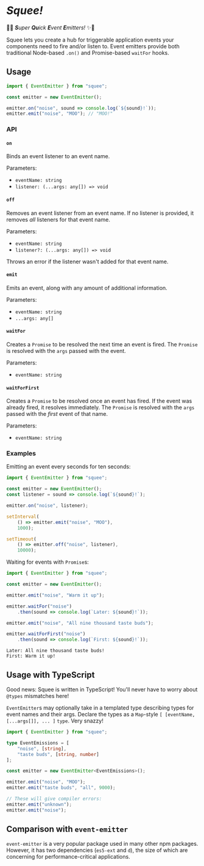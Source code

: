 # _Squee!_

💨✨ _**S**uper **Qu**ick **E**vent **E**mitters!_ ✨💨

Squee lets you create a hub for triggerable application events your components need to fire and/or listen to.
Event emitters provide both traditional Node-based `.on()` and Promise-based `waitFor` hooks.

## Usage

```javascript
import { EventEmitter } from "squee";

const emitter = new EventEmitter();

emitter.on("noise", sound => console.log(`${sound}!`));
emitter.emit("noise", "MOO"); // "MOO!"
```

### API

#### `on`

Binds an event listener to an event name.

Parameters:

* `eventName: string`
* `listener: (...args: any[]) => void`

#### `off`

Removes an event listener from an event name.
If no listener is provided, it removes _all_ listeners for that event name.

Parameters:

* `eventName: string`
* `listener?: (...args: any[]) => void`

Throws an error if the listener wasn't added for that event name.

#### `emit`

Emits an event, along with any amount of additional information.

Parameters:

* `eventName: string`
* `...args: any[]`

#### `waitFor`

Creates a `Promise` to be resolved the next time an event is fired.
The `Promise` is resolved with the `args` passed with the event.

Parameters:

* `eventName: string`

#### `waitForFirst`

Creates a `Promise` to be resolved once an event has fired.
If the event was already fired, it resolves immediately.
The `Promise` is resolved with the `args` passed with the _first_ event of that name.

Parameters:

* `eventName: string`

### Examples

Emitting an event every seconds for ten seconds:

```javascript
import { EventEmitter } from "squee";

const emitter = new EventEmitter();
const listener = sound => console.log(`${sound}!`);

emitter.on("noise", listener);

setInterval(
    () => emitter.emit("noise", "MOO"),
    1000);

setTimeout(
    () => emitter.off("noise", listener),
    10000);
```

Waiting for events with `Promise`s:

```javascript
import { EventEmitter } from "squee";

const emitter = new EventEmitter();

emitter.emit("noise", "Warm it up");

emitter.waitFor("noise")
    .then(sound => console.log(`Later: ${sound}!`));

emitter.emit("noise", "All nine thousand taste buds");

emitter.waitForFirst("noise")
    .then(sound => console.log(`First: ${sound}!`));
```

```text
Later: All nine thousand taste buds!
First: Warm it up!
```

## Usage with TypeScript

Good news: Squee is written in TypeScript!
You'll never have to worry about `@types` mismatches here!

`EventEmitter`s may optionally take in a templated type describing types for event names and their args.
Declare the types as a `Map`-style `[ [eventName, [...args[]], ... ]` `type`.
Very snazzy!

```typescript
import { EventEmitter } from "squee";

type EventEmissions = [
    "noise", [string],
    "taste buds", [string, number]
];

const emitter = new EventEmitter<EventEmissions>();

emitter.emit("noise", "MOO");
emitter.emit("taste buds", "all", 9000);

// These will give compiler errors:
emitter.emit("unknown");
emitter.emit("noise");
```

## Comparison with `event-emitter`

`event-emitter` is a very popular package used in many other npm packages.
However, it has two dependencies (`es5-ext` and `d`), the size of which are concerning for performance-critical applications.
